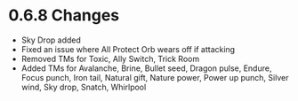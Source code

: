 # 0.6.8 Changes #

* Sky Drop added
* Fixed an issue where All Protect Orb wears off if attacking
* Removed TMs for Toxic, Ally Switch, Trick Room
* Added TMs for Avalanche, Brine, Bullet seed, Dragon pulse, Endure, Focus punch, Iron tail, Natural gift, Nature power, Power up punch, Silver wind, Sky drop, Snatch, Whirlpool


